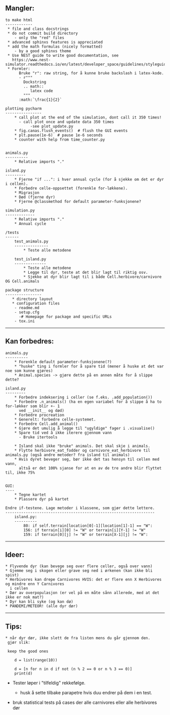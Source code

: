 Mangler:
--------
    to make html
    ------------
     * file and class docstrings
     * do not commit build directory
        - only the "red" files
     * advanced sphinxs features is appreciated
     * add the math formulas (nicely formatted)
        - by a good sphinxs theme 
     * Use NEST guide to write good documentation, see
       https://www.nest-simulator.readthedocs.io/en/latest/developer_space/guidelines/styleguide.html
     * Formler:
          Bruke "r": raw string, for å kunne bruke backslash i latex-kode.
          - r"""
            Dockstring
            .. math::
               latex code
            """
          :math:`\frac{1}{2}`

    plotting pycharm
    ----------------
        * call plot at the end of the simulation, dont call it 350 times!
          - call plot once and update data 350 times
               -see plot_update.py  
        * fig.canas.flush_events()  # flush the GUI events
        * plt.pause(1e-6)  # pause 1e-6 seconds
        * counter with help from time_counter.py


    animals.py
    ----------
        * Relative imports "."

    island.py
    ---------
        * Fjerne "if ...": i hver annual cycle (for å sjekke om det er dyr i cellen).
        * Forbedre celle-oppsettet (forenkle for-løkkene).
        * Migrasjon
        * Død (fjerne dyr)
        * Fjerne @classmethod for default parameter-funksjonene?

    simulation.py
    -------------
        * Relative imports "."
        * Annual cycle

    /tests
    ------
        test_animals.py
        ---------------
            * Teste alle metodene

        test_island.py
        --------------
            * Teste alle metodene
            * Legge til dyr, teste at det blir lagt til riktig osv.
            * Sjekke at dyr blir lagt til i både Cell.herbivore/carnivore OG Cell.animals

    package structure
    ----------------
       * directory layout
       * configuration files
        - readme.md
        - setup.cfg
          -# Homepage for package and specific URLs
        - tox.ini

---------------------------------------------------------------------------------------------------

Kan forbedres:
--------------
    animals.py
    ----------
        * Forenkle default parameter-funksjonene(?)
        * "huske" ting i formler for å spare tid (mener å huske at det var noe som kunne gjøres)
        * Animal.species -> gjøre dette på en annen måte for å slippe dette?

    island.py
    ---------
        * Forbedre indeksering i celler (se f.eks. .add_population())
        * Forbedre .n_animals() (ha en egen variabel for å slippe å ha to for-løkker som blir +- 1
          ved __init__ og død)
        * Forbedre procreation
        * Generelt: forbedre celle-systemet.
        * Forbedre Cell.add_animal()
        * Gjøre det umulig å legge til "ugyldige" fager i .visualise()
        * Spare tid ved å ikke iterere gjennom vann
          - Bruke itertools

        * Island skal ikke "bruke" animals. Det skal skje i animals.
        * Flytte herbivore_eat_fodder og carnivore_eat_herbivore til animals.py (også andre metoder? fra island til animals)
        * Hvis dyret beveger seg, bør ikke det tas hensyn til cellen med vann, 
          altså er det 100% sjanse for at en av de tre andre blir flyttet til, ikke 75%


    GUI:
    ----
        * Tegne kartet
        * Plassere dyr på kartet

    Endre if-testene. Lage metoder i klassene, som gjør dette lettere.
    ------------------------------------------------------------------
        island.py:
        ----------
            80: if self.terrain[location[0]-1][location[1]-1] == "W":
            156: if terrain[i][0] != "W" or terrain[i][Y-1] != "W"
            159: if terrain[0][j] != "W" or terrain[X-1][j] != "W":

---------------------------------------------------------------------------------------------------

Ideer:
------
    * Flyvende dyr (kan bevege seg over flere celler, også over vann)
    * Gjemme seg i skogen eller grave seg ned i ørkenen (kan ikke bli spist)
    * Herbivores kan drepe Carnivores HVIS: det er flere enn X Herbivores og mindre enn Y Carnivores
      i cellen
    * Dør av overpopulasjon (er vel på en måte sånn allerede, med at det ikke er nok mat?)
    * Dyr kan bli syke (og kan dø)
    * PANDEMI/METEOR! (alle dyr dør)


---------------------------------------------------------------------------------------------------

Tips:
-----
    * når dyr dør, ikke slett de fra listen mens du går gjennom den.
     gjør slik:

     keep the good ones

        d = list(range(10))

        d = [n for n in d if not (n % 2 == 0 or n % 3 == 0)]
        print(d)

   * Tester løper i "tilfeldig" rekkefølge.
        - husk å sette tilbake parapetre hvis duu endrer på dem i en test.

   * bruk statistical tests på cases der alle carnivores eller alle herbivores dør
